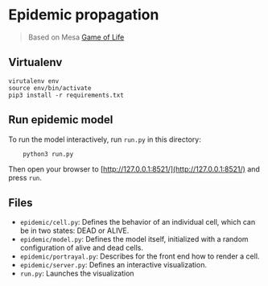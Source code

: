 # Epidemic propagation
> Based on Mesa [Game of Life](https://github.com/projectmesa/mesa/tree/master/examples/conways_game_of_life)

## Virtualenv

```
virutalenv env
source env/bin/activate
pip3 install -r requirements.txt
```

## Run epidemic model

To run the model interactively, run ``run.py`` in this directory:

```
    python3 run.py
``` 

Then open your browser to [http://127.0.0.1:8521/](http://127.0.0.1:8521/) and press ``run``. 

## Files

* ``epidemic/cell.py``: Defines the behavior of an individual cell, which can be in two states: DEAD or ALIVE.
* ``epidemic/model.py``: Defines the model itself, initialized with a random configuration of alive and dead cells.
* ``epidemic/portrayal.py``: Describes for the front end how to render a cell.
* ``epidemic/server.py``: Defines an interactive visualization.
* ``run.py``: Launches the visualization 

